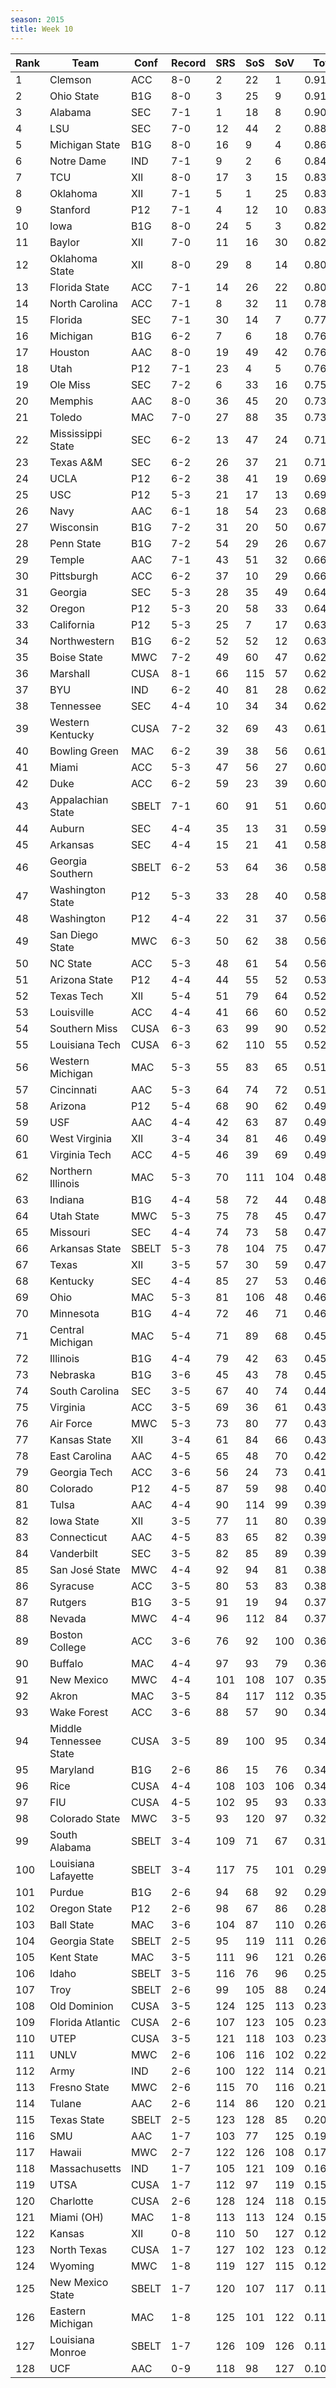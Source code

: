 ```yaml
---
season: 2015
title: Week 10
---
```

<table class="display"><thead><tr><th>Rank</th><th>Team</th><th>Conf</th><th>Record</th><th>SRS</th><th>SoS</th><th>SoV</th><th>Total</th></tr></thead><tbody>
<tr><td>1</td><td>Clemson</td><td>ACC</td><td>8-0</td><td>2</td><td>22</td><td>1</td><td>0.91151</td></tr>
<tr><td>2</td><td>Ohio State</td><td>B1G</td><td>8-0</td><td>3</td><td>25</td><td>9</td><td>0.91151</td></tr>
<tr><td>3</td><td>Alabama</td><td>SEC</td><td>7-1</td><td>1</td><td>18</td><td>8</td><td>0.90433</td></tr>
<tr><td>4</td><td>LSU</td><td>SEC</td><td>7-0</td><td>12</td><td>44</td><td>2</td><td>0.88537</td></tr>
<tr><td>5</td><td>Michigan State</td><td>B1G</td><td>8-0</td><td>16</td><td>9</td><td>4</td><td>0.86007</td></tr>
<tr><td>6</td><td>Notre Dame</td><td>IND</td><td>7-1</td><td>9</td><td>2</td><td>6</td><td>0.84903</td></tr>
<tr><td>7</td><td>TCU</td><td>XII</td><td>8-0</td><td>17</td><td>3</td><td>15</td><td>0.83757</td></tr>
<tr><td>8</td><td>Oklahoma</td><td>XII</td><td>7-1</td><td>5</td><td>1</td><td>25</td><td>0.83173</td></tr>
<tr><td>9</td><td>Stanford</td><td>P12</td><td>7-1</td><td>4</td><td>12</td><td>10</td><td>0.83171</td></tr>
<tr><td>10</td><td>Iowa</td><td>B1G</td><td>8-0</td><td>24</td><td>5</td><td>3</td><td>0.82780</td></tr>
<tr><td>11</td><td>Baylor</td><td>XII</td><td>7-0</td><td>11</td><td>16</td><td>30</td><td>0.82587</td></tr>
<tr><td>12</td><td>Oklahoma State</td><td>XII</td><td>8-0</td><td>29</td><td>8</td><td>14</td><td>0.80631</td></tr>
<tr><td>13</td><td>Florida State</td><td>ACC</td><td>7-1</td><td>14</td><td>26</td><td>22</td><td>0.80629</td></tr>
<tr><td>14</td><td>North Carolina</td><td>ACC</td><td>7-1</td><td>8</td><td>32</td><td>11</td><td>0.78996</td></tr>
<tr><td>15</td><td>Florida</td><td>SEC</td><td>7-1</td><td>30</td><td>14</td><td>7</td><td>0.77912</td></tr>
<tr><td>16</td><td>Michigan</td><td>B1G</td><td>6-2</td><td>7</td><td>6</td><td>18</td><td>0.76966</td></tr>
<tr><td>17</td><td>Houston</td><td>AAC</td><td>8-0</td><td>19</td><td>49</td><td>42</td><td>0.76874</td></tr>
<tr><td>18</td><td>Utah</td><td>P12</td><td>7-1</td><td>23</td><td>4</td><td>5</td><td>0.76573</td></tr>
<tr><td>19</td><td>Ole Miss</td><td>SEC</td><td>7-2</td><td>6</td><td>33</td><td>16</td><td>0.75576</td></tr>
<tr><td>20</td><td>Memphis</td><td>AAC</td><td>8-0</td><td>36</td><td>45</td><td>20</td><td>0.73841</td></tr>
<tr><td>21</td><td>Toledo</td><td>MAC</td><td>7-0</td><td>27</td><td>88</td><td>35</td><td>0.73439</td></tr>
<tr><td>22</td><td>Mississippi State</td><td>SEC</td><td>6-2</td><td>13</td><td>47</td><td>24</td><td>0.71298</td></tr>
<tr><td>23</td><td>Texas A&M</td><td>SEC</td><td>6-2</td><td>26</td><td>37</td><td>21</td><td>0.71215</td></tr>
<tr><td>24</td><td>UCLA</td><td>P12</td><td>6-2</td><td>38</td><td>41</td><td>19</td><td>0.69311</td></tr>
<tr><td>25</td><td>USC</td><td>P12</td><td>5-3</td><td>21</td><td>17</td><td>13</td><td>0.69102</td></tr>
<tr><td>26</td><td>Navy</td><td>AAC</td><td>6-1</td><td>18</td><td>54</td><td>23</td><td>0.68253</td></tr>
<tr><td>27</td><td>Wisconsin</td><td>B1G</td><td>7-2</td><td>31</td><td>20</td><td>50</td><td>0.67121</td></tr>
<tr><td>28</td><td>Penn State</td><td>B1G</td><td>7-2</td><td>54</td><td>29</td><td>26</td><td>0.67008</td></tr>
<tr><td>29</td><td>Temple</td><td>AAC</td><td>7-1</td><td>43</td><td>51</td><td>32</td><td>0.66557</td></tr>
<tr><td>30</td><td>Pittsburgh</td><td>ACC</td><td>6-2</td><td>37</td><td>10</td><td>29</td><td>0.66305</td></tr>
<tr><td>31</td><td>Georgia</td><td>SEC</td><td>5-3</td><td>28</td><td>35</td><td>49</td><td>0.64188</td></tr>
<tr><td>32</td><td>Oregon</td><td>P12</td><td>5-3</td><td>20</td><td>58</td><td>33</td><td>0.64139</td></tr>
<tr><td>33</td><td>California</td><td>P12</td><td>5-3</td><td>25</td><td>7</td><td>17</td><td>0.63912</td></tr>
<tr><td>34</td><td>Northwestern</td><td>B1G</td><td>6-2</td><td>52</td><td>52</td><td>12</td><td>0.63729</td></tr>
<tr><td>35</td><td>Boise State</td><td>MWC</td><td>7-2</td><td>49</td><td>60</td><td>47</td><td>0.62819</td></tr>
<tr><td>36</td><td>Marshall</td><td>CUSA</td><td>8-1</td><td>66</td><td>115</td><td>57</td><td>0.62673</td></tr>
<tr><td>37</td><td>BYU</td><td>IND</td><td>6-2</td><td>40</td><td>81</td><td>28</td><td>0.62364</td></tr>
<tr><td>38</td><td>Tennessee</td><td>SEC</td><td>4-4</td><td>10</td><td>34</td><td>34</td><td>0.62097</td></tr>
<tr><td>39</td><td>Western Kentucky</td><td>CUSA</td><td>7-2</td><td>32</td><td>69</td><td>43</td><td>0.61356</td></tr>
<tr><td>40</td><td>Bowling Green</td><td>MAC</td><td>6-2</td><td>39</td><td>38</td><td>56</td><td>0.61150</td></tr>
<tr><td>41</td><td>Miami</td><td>ACC</td><td>5-3</td><td>47</td><td>56</td><td>27</td><td>0.60708</td></tr>
<tr><td>42</td><td>Duke</td><td>ACC</td><td>6-2</td><td>59</td><td>23</td><td>39</td><td>0.60542</td></tr>
<tr><td>43</td><td>Appalachian State</td><td>SBELT</td><td>7-1</td><td>60</td><td>91</td><td>51</td><td>0.60205</td></tr>
<tr><td>44</td><td>Auburn</td><td>SEC</td><td>4-4</td><td>35</td><td>13</td><td>31</td><td>0.59247</td></tr>
<tr><td>45</td><td>Arkansas</td><td>SEC</td><td>4-4</td><td>15</td><td>21</td><td>41</td><td>0.58964</td></tr>
<tr><td>46</td><td>Georgia Southern</td><td>SBELT</td><td>6-2</td><td>53</td><td>64</td><td>36</td><td>0.58535</td></tr>
<tr><td>47</td><td>Washington State</td><td>P12</td><td>5-3</td><td>33</td><td>28</td><td>40</td><td>0.58521</td></tr>
<tr><td>48</td><td>Washington</td><td>P12</td><td>4-4</td><td>22</td><td>31</td><td>37</td><td>0.56757</td></tr>
<tr><td>49</td><td>San Diego State</td><td>MWC</td><td>6-3</td><td>50</td><td>62</td><td>38</td><td>0.56703</td></tr>
<tr><td>50</td><td>NC State</td><td>ACC</td><td>5-3</td><td>48</td><td>61</td><td>54</td><td>0.56620</td></tr>
<tr><td>51</td><td>Arizona State</td><td>P12</td><td>4-4</td><td>44</td><td>55</td><td>52</td><td>0.53016</td></tr>
<tr><td>52</td><td>Texas Tech</td><td>XII</td><td>5-4</td><td>51</td><td>79</td><td>64</td><td>0.52969</td></tr>
<tr><td>53</td><td>Louisville</td><td>ACC</td><td>4-4</td><td>41</td><td>66</td><td>60</td><td>0.52469</td></tr>
<tr><td>54</td><td>Southern Miss</td><td>CUSA</td><td>6-3</td><td>63</td><td>99</td><td>90</td><td>0.52230</td></tr>
<tr><td>55</td><td>Louisiana Tech</td><td>CUSA</td><td>6-3</td><td>62</td><td>110</td><td>55</td><td>0.52157</td></tr>
<tr><td>56</td><td>Western Michigan</td><td>MAC</td><td>5-3</td><td>55</td><td>83</td><td>65</td><td>0.51801</td></tr>
<tr><td>57</td><td>Cincinnati</td><td>AAC</td><td>5-3</td><td>64</td><td>74</td><td>72</td><td>0.51428</td></tr>
<tr><td>58</td><td>Arizona</td><td>P12</td><td>5-4</td><td>68</td><td>90</td><td>62</td><td>0.49831</td></tr>
<tr><td>59</td><td>USF</td><td>AAC</td><td>4-4</td><td>42</td><td>63</td><td>87</td><td>0.49774</td></tr>
<tr><td>60</td><td>West Virginia</td><td>XII</td><td>3-4</td><td>34</td><td>81</td><td>46</td><td>0.49657</td></tr>
<tr><td>61</td><td>Virginia Tech</td><td>ACC</td><td>4-5</td><td>46</td><td>39</td><td>69</td><td>0.49605</td></tr>
<tr><td>62</td><td>Northern Illinois</td><td>MAC</td><td>5-3</td><td>70</td><td>111</td><td>104</td><td>0.48242</td></tr>
<tr><td>63</td><td>Indiana</td><td>B1G</td><td>4-4</td><td>58</td><td>72</td><td>44</td><td>0.48082</td></tr>
<tr><td>64</td><td>Utah State</td><td>MWC</td><td>5-3</td><td>75</td><td>78</td><td>45</td><td>0.47959</td></tr>
<tr><td>65</td><td>Missouri</td><td>SEC</td><td>4-4</td><td>74</td><td>73</td><td>58</td><td>0.47840</td></tr>
<tr><td>66</td><td>Arkansas State</td><td>SBELT</td><td>5-3</td><td>78</td><td>104</td><td>75</td><td>0.47539</td></tr>
<tr><td>67</td><td>Texas</td><td>XII</td><td>3-5</td><td>57</td><td>30</td><td>59</td><td>0.47435</td></tr>
<tr><td>68</td><td>Kentucky</td><td>SEC</td><td>4-4</td><td>85</td><td>27</td><td>53</td><td>0.46624</td></tr>
<tr><td>69</td><td>Ohio</td><td>MAC</td><td>5-3</td><td>81</td><td>106</td><td>48</td><td>0.46455</td></tr>
<tr><td>70</td><td>Minnesota</td><td>B1G</td><td>4-4</td><td>72</td><td>46</td><td>71</td><td>0.46010</td></tr>
<tr><td>71</td><td>Central Michigan</td><td>MAC</td><td>5-4</td><td>71</td><td>89</td><td>68</td><td>0.45588</td></tr>
<tr><td>72</td><td>Illinois</td><td>B1G</td><td>4-4</td><td>79</td><td>42</td><td>63</td><td>0.45211</td></tr>
<tr><td>73</td><td>Nebraska</td><td>B1G</td><td>3-6</td><td>45</td><td>43</td><td>78</td><td>0.45123</td></tr>
<tr><td>74</td><td>South Carolina</td><td>SEC</td><td>3-5</td><td>67</td><td>40</td><td>74</td><td>0.44351</td></tr>
<tr><td>75</td><td>Virginia</td><td>ACC</td><td>3-5</td><td>69</td><td>36</td><td>61</td><td>0.43704</td></tr>
<tr><td>76</td><td>Air Force</td><td>MWC</td><td>5-3</td><td>73</td><td>80</td><td>77</td><td>0.43495</td></tr>
<tr><td>77</td><td>Kansas State</td><td>XII</td><td>3-4</td><td>61</td><td>84</td><td>66</td><td>0.43049</td></tr>
<tr><td>78</td><td>East Carolina</td><td>AAC</td><td>4-5</td><td>65</td><td>48</td><td>70</td><td>0.42229</td></tr>
<tr><td>79</td><td>Georgia Tech</td><td>ACC</td><td>3-6</td><td>56</td><td>24</td><td>73</td><td>0.41721</td></tr>
<tr><td>80</td><td>Colorado</td><td>P12</td><td>4-5</td><td>87</td><td>59</td><td>98</td><td>0.40339</td></tr>
<tr><td>81</td><td>Tulsa</td><td>AAC</td><td>4-4</td><td>90</td><td>114</td><td>99</td><td>0.39768</td></tr>
<tr><td>82</td><td>Iowa State</td><td>XII</td><td>3-5</td><td>77</td><td>11</td><td>80</td><td>0.39602</td></tr>
<tr><td>83</td><td>Connecticut</td><td>AAC</td><td>4-5</td><td>83</td><td>65</td><td>82</td><td>0.39468</td></tr>
<tr><td>84</td><td>Vanderbilt</td><td>SEC</td><td>3-5</td><td>82</td><td>85</td><td>89</td><td>0.39398</td></tr>
<tr><td>85</td><td>San José State</td><td>MWC</td><td>4-4</td><td>92</td><td>94</td><td>81</td><td>0.38854</td></tr>
<tr><td>86</td><td>Syracuse</td><td>ACC</td><td>3-5</td><td>80</td><td>53</td><td>83</td><td>0.38519</td></tr>
<tr><td>87</td><td>Rutgers</td><td>B1G</td><td>3-5</td><td>91</td><td>19</td><td>94</td><td>0.37603</td></tr>
<tr><td>88</td><td>Nevada</td><td>MWC</td><td>4-4</td><td>96</td><td>112</td><td>84</td><td>0.37307</td></tr>
<tr><td>89</td><td>Boston College</td><td>ACC</td><td>3-6</td><td>76</td><td>92</td><td>100</td><td>0.36680</td></tr>
<tr><td>90</td><td>Buffalo</td><td>MAC</td><td>4-4</td><td>97</td><td>93</td><td>79</td><td>0.36381</td></tr>
<tr><td>91</td><td>New Mexico</td><td>MWC</td><td>4-4</td><td>101</td><td>108</td><td>107</td><td>0.35376</td></tr>
<tr><td>92</td><td>Akron</td><td>MAC</td><td>3-5</td><td>84</td><td>117</td><td>112</td><td>0.35060</td></tr>
<tr><td>93</td><td>Wake Forest</td><td>ACC</td><td>3-6</td><td>88</td><td>57</td><td>90</td><td>0.34794</td></tr>
<tr><td>94</td><td>Middle Tennessee State</td><td>CUSA</td><td>3-5</td><td>89</td><td>100</td><td>95</td><td>0.34671</td></tr>
<tr><td>95</td><td>Maryland</td><td>B1G</td><td>2-6</td><td>86</td><td>15</td><td>76</td><td>0.34232</td></tr>
<tr><td>96</td><td>Rice</td><td>CUSA</td><td>4-4</td><td>108</td><td>103</td><td>106</td><td>0.34037</td></tr>
<tr><td>97</td><td>FIU</td><td>CUSA</td><td>4-5</td><td>102</td><td>95</td><td>93</td><td>0.33014</td></tr>
<tr><td>98</td><td>Colorado State</td><td>MWC</td><td>3-5</td><td>93</td><td>120</td><td>97</td><td>0.32195</td></tr>
<tr><td>99</td><td>South Alabama</td><td>SBELT</td><td>3-4</td><td>109</td><td>71</td><td>67</td><td>0.31197</td></tr>
<tr><td>100</td><td>Louisiana Lafayette</td><td>SBELT</td><td>3-4</td><td>117</td><td>75</td><td>101</td><td>0.29846</td></tr>
<tr><td>101</td><td>Purdue</td><td>B1G</td><td>2-6</td><td>94</td><td>68</td><td>92</td><td>0.29146</td></tr>
<tr><td>102</td><td>Oregon State</td><td>P12</td><td>2-6</td><td>98</td><td>67</td><td>86</td><td>0.28869</td></tr>
<tr><td>103</td><td>Ball State</td><td>MAC</td><td>3-6</td><td>104</td><td>87</td><td>110</td><td>0.26789</td></tr>
<tr><td>104</td><td>Georgia State</td><td>SBELT</td><td>2-5</td><td>95</td><td>119</td><td>111</td><td>0.26660</td></tr>
<tr><td>105</td><td>Kent State</td><td>MAC</td><td>3-5</td><td>111</td><td>96</td><td>121</td><td>0.26457</td></tr>
<tr><td>106</td><td>Idaho</td><td>SBELT</td><td>3-5</td><td>116</td><td>76</td><td>96</td><td>0.25206</td></tr>
<tr><td>107</td><td>Troy</td><td>SBELT</td><td>2-6</td><td>99</td><td>105</td><td>88</td><td>0.24845</td></tr>
<tr><td>108</td><td>Old Dominion</td><td>CUSA</td><td>3-5</td><td>124</td><td>125</td><td>113</td><td>0.23582</td></tr>
<tr><td>109</td><td>Florida Atlantic</td><td>CUSA</td><td>2-6</td><td>107</td><td>123</td><td>105</td><td>0.23321</td></tr>
<tr><td>110</td><td>UTEP</td><td>CUSA</td><td>3-5</td><td>121</td><td>118</td><td>103</td><td>0.23171</td></tr>
<tr><td>111</td><td>UNLV</td><td>MWC</td><td>2-6</td><td>106</td><td>116</td><td>102</td><td>0.22340</td></tr>
<tr><td>112</td><td>Army</td><td>IND</td><td>2-6</td><td>100</td><td>122</td><td>114</td><td>0.21644</td></tr>
<tr><td>113</td><td>Fresno State</td><td>MWC</td><td>2-6</td><td>115</td><td>70</td><td>116</td><td>0.21601</td></tr>
<tr><td>114</td><td>Tulane</td><td>AAC</td><td>2-6</td><td>114</td><td>86</td><td>120</td><td>0.21585</td></tr>
<tr><td>115</td><td>Texas State</td><td>SBELT</td><td>2-5</td><td>123</td><td>128</td><td>85</td><td>0.20199</td></tr>
<tr><td>116</td><td>SMU</td><td>AAC</td><td>1-7</td><td>103</td><td>77</td><td>125</td><td>0.19496</td></tr>
<tr><td>117</td><td>Hawaii</td><td>MWC</td><td>2-7</td><td>122</td><td>126</td><td>108</td><td>0.17885</td></tr>
<tr><td>118</td><td>Massachusetts</td><td>IND</td><td>1-7</td><td>105</td><td>121</td><td>109</td><td>0.16527</td></tr>
<tr><td>119</td><td>UTSA</td><td>CUSA</td><td>1-7</td><td>112</td><td>97</td><td>119</td><td>0.15277</td></tr>
<tr><td>120</td><td>Charlotte</td><td>CUSA</td><td>2-6</td><td>128</td><td>124</td><td>118</td><td>0.15177</td></tr>
<tr><td>121</td><td>Miami (OH)</td><td>MAC</td><td>1-8</td><td>113</td><td>113</td><td>124</td><td>0.15107</td></tr>
<tr><td>122</td><td>Kansas</td><td>XII</td><td>0-8</td><td>110</td><td>50</td><td>127</td><td>0.12525</td></tr>
<tr><td>123</td><td>North Texas</td><td>CUSA</td><td>1-7</td><td>127</td><td>102</td><td>123</td><td>0.12416</td></tr>
<tr><td>124</td><td>Wyoming</td><td>MWC</td><td>1-8</td><td>119</td><td>127</td><td>115</td><td>0.12235</td></tr>
<tr><td>125</td><td>New Mexico State</td><td>SBELT</td><td>1-7</td><td>120</td><td>107</td><td>117</td><td>0.11801</td></tr>
<tr><td>126</td><td>Eastern Michigan</td><td>MAC</td><td>1-8</td><td>125</td><td>101</td><td>122</td><td>0.11520</td></tr>
<tr><td>127</td><td>Louisiana Monroe</td><td>SBELT</td><td>1-7</td><td>126</td><td>109</td><td>126</td><td>0.11010</td></tr>
<tr><td>128</td><td>UCF</td><td>AAC</td><td>0-9</td><td>118</td><td>98</td><td>127</td><td>0.10398</td></tr>
</tbody></table>
